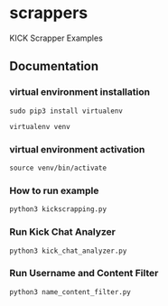 # scrappers
KICK Scrapper Examples


## Documentation

### virtual environment installation

```
sudo pip3 install virtualenv
```

```
virtualenv venv
```
### virtual environment activation
```
source venv/bin/activate
```



###  How to run example
```
python3 kickscrapping.py
```

### Run Kick Chat Analyzer
```
python3 kick_chat_analyzer.py
```

### Run Username and Content Filter
```
python3 name_content_filter.py
```
